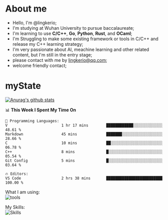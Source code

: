 # About me

- Hello, I'm @lingkerio; 
- I'm studying at Wuhan University to pursue baccalaureate;
- I'm learning to use **C/C++**, **Go**, **Python**, **Rust**, and **OCaml**;
- I'm Struggling to make some existing framework or tools in C/C++ and release my C++ learning strategy;
- I'm very passionate about AI, meachine learning and other related content, but I'm still in the entry stage;
- please contact with me by lingkerio@qq.com;
- welcome friendly contact;


# myState
[![Anurag's github stats](https://github-readme-stats.vercel.app/api?username=lingkerio&count_private=true&show_icons=true&theme=radical "![Anurag's github stats")](https://github.com/anuraghazra/github-readme-stats)

<!--[![Top Langs](https://github-readme-stats.vercel.app/api/top-langs/?username=lingkerio&layout=compact)](https://github.com/anuraghazra/github-readme-stats)-->

<!--START_SECTION:waka-->
📊 **This Week I Spent My Time On** 

```text
💬 Programming Languages: 
V                        1 hr 17 mins        ████████████░░░░░░░░░░░░░   48.61 % 
Markdown                 45 mins             ███████░░░░░░░░░░░░░░░░░░   28.66 % 
C                        10 mins             ██░░░░░░░░░░░░░░░░░░░░░░░   06.78 % 
C++                      8 mins              █░░░░░░░░░░░░░░░░░░░░░░░░   05.54 % 
Git Config               5 mins              █░░░░░░░░░░░░░░░░░░░░░░░░   03.64 % 

🔥 Editors: 
VS Code                  2 hrs 38 mins       █████████████████████████   100.00 % 
```


<!--END_SECTION:waka-->

What I am using:  
![tools](https://skillicons.dev/icons?i=discord,twitter,gitlab,git,github,neovim,vim,md,matlab,stackoverflow,visualstudio,vscode)  


My Skills:  
![Skills](https://skillicons.dev/icons?i=bash,c,cpp,cmake,ocaml,docker,latex,go,html,v,codepen,java,linux,powershell,py,qt,regex,rust,php)  
